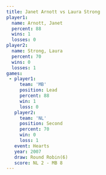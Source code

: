```yaml
---
title: Janet Arnott vs Laura Strong
player1:             
  name: Arnott, Janet
  percent: 88        
  wins: 1            
  losses: 0          
player2:             
  name: Strong, Laura
  percent: 70        
  wins: 0            
  losses: 1          
games:
 - player1:        
     team: 'MB'    
     position: Lead
     percent: 88   
     win: 1        
     loss: 0       
   player2:          
     team: 'NL'      
     position: Second
     percent: 70     
     win: 0          
     loss: 1         
   event: Hearts       
   year: 2007          
   draw: Round Robin(6)
   score: NL 2 - MB 8  
---
```

